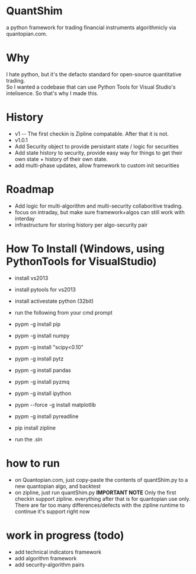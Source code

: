 QuantShim
=========

a python framework for trading financial instruments algorithmicly via quantopian.com.  

Why
===
I hate python, but it's the defacto standard for open-source quantitative trading.  
So I wanted a codebase that can use Python Tools for Visual Studio's intelisence.  So that's why I made this.

History
======
- v1
-- The first checkin is Zipline compatable.  After that it is not.
- v1.0.1
 - Add Security object to provide persistant state / logic for securities
 - Add state history to security, provide easy way for things to get their own state + history of their own state.
 - add multi-phase updates, allow framework to custom init securities


Roadmap
=============
- Add logic for multi-algorithm and multi-security collaboritive trading.
- focus on intraday, but make sure framework+algos can still work with interday
- infrastructure for storing history per algo-security pair




How To Install (Windows, using PythonTools for VisualStudio)
================

- install vs2013
- install pytools for vs2013
- install activestate python (32bit)
- run the following from your cmd prompt

 - pypm -g install pip
 - pypm -g install numpy
 - pypm -g install "scipy<0.10"
 - pypm -g install pytz
 - pypm -g install pandas
 - pypm -g install pyzmq
 - pypm -g install ipython
 - pypm --force -g install matplotlib
 - pypm -g install pyreadline
 - pip install zipline  

- run the .sln

how to run
==========
- on Quantopian.com, just copy-paste the contents of quantShim.py to a new quantopian algo, and backtest
- on zipline, just run quantShim.py  **IMPORTANT NOTE** Only the first checkin support zipline.  everything after that is for quantopian use only.
There are far too many differences/defects with the zipline runtime to continue it's support right now
 

work in progress (todo)
========
- add technical indicators framework
- add algorithm framework
- add security-algorithm pairs


